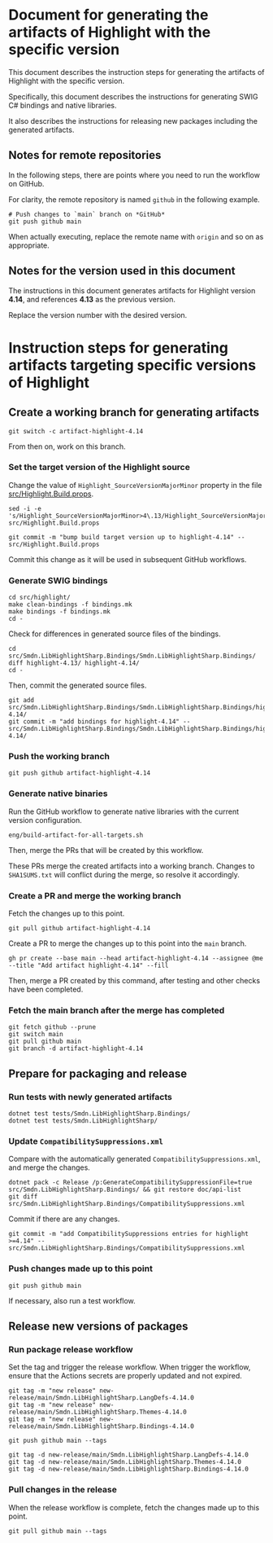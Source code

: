 # Document for generating the artifacts of Highlight with the specific version
This document describes the instruction steps for generating the artifacts of Highlight with the specific version.

Specifically, this document describes the instructions for generating SWIG C# bindings and native libraries.

It also describes the instructions for releasing new packages including the generated artifacts.

## Notes for remote repositories
In the following steps, there are points where you need to run the workflow on GitHub.

For clarity, the remote repository is named `github` in the following example.

```
# Push changes to `main` branch on *GitHub*
git push github main
```

When actually executing, replace the remote name with `origin` and so on as appropriate.

## Notes for the version used in this document
The instructions in this document generates artifacts for Highlight version **4.14**, and references **4.13** as the previous version.

Replace the version number with the desired version.

# Instruction steps for generating artifacts targeting specific versions of Highlight

## Create a working branch for generating artifacts
```
git switch -c artifact-highlight-4.14
```

From then on, work on this branch.

### Set the target version of the Highlight source
Change the value of `Highlight_SourceVersionMajorMinor` property in the file [src/Highlight.Build.props](../../src/Highlight.Build.props).

```
sed -i -e 's/Highlight_SourceVersionMajorMinor>4\.13/Highlight_SourceVersionMajorMinor>4\.14/g' src/Highlight.Build.props

git commit -m "bump build target version up to highlight-4.14" -- src/Highlight.Build.props
```

Commit this change as it will be used in subsequent GitHub workflows.

### Generate SWIG bindings
```
cd src/highlight/
make clean-bindings -f bindings.mk
make bindings -f bindings.mk
cd -
```

Check for differences in generated source files of the bindings.

```
cd src/Smdn.LibHighlightSharp.Bindings/Smdn.LibHighlightSharp.Bindings/
diff highlight-4.13/ highlight-4.14/
cd -
```

Then, commit the generated source files.

```
git add src/Smdn.LibHighlightSharp.Bindings/Smdn.LibHighlightSharp.Bindings/highlight-4.14/
git commit -m "add bindings for highlight-4.14" -- src/Smdn.LibHighlightSharp.Bindings/Smdn.LibHighlightSharp.Bindings/highlight-4.14/
```

### Push the working branch
```
git push github artifact-highlight-4.14
```

### Generate native binaries
Run the GitHub workflow to generate native libraries with the current version configuration.

```
eng/build-artifact-for-all-targets.sh
```

Then, merge the PRs that will be created by this workflow.

These PRs merge the created artifacts into a working branch. Changes to `SHA1SUMS.txt` will conflict during the merge, so resolve it accordingly.

### Create a PR and merge the working branch
Fetch the changes up to this point.

```
git pull github artifact-highlight-4.14
```

Create a PR to merge the changes up to this point into the `main` branch.

```
gh pr create --base main --head artifact-highlight-4.14 --assignee @me --title "Add artifact highlight-4.14" --fill
```

Then, merge a PR created by this command, after testing and other checks have been completed.

### Fetch the main branch after the merge has completed
```
git fetch github --prune
git switch main
git pull github main
git branch -d artifact-highlight-4.14
```

## Prepare for packaging and release

### Run tests with newly generated artifacts
```
dotnet test tests/Smdn.LibHighlightSharp.Bindings/
dotnet test tests/Smdn.LibHighlightSharp/
```

### Update `CompatibilitySuppressions.xml`
Compare with the automatically generated `CompatibilitySuppressions.xml`, and merge the changes.

```
dotnet pack -c Release /p:GenerateCompatibilitySuppressionFile=true src/Smdn.LibHighlightSharp.Bindings/ && git restore doc/api-list
git diff src/Smdn.LibHighlightSharp.Bindings/CompatibilitySuppressions.xml
```

Commit if there are any changes.

```
git commit -m "add CompatibilitySuppressions entries for highlight >=4.14" -- src/Smdn.LibHighlightSharp.Bindings/CompatibilitySuppressions.xml
```

### Push changes made up to this point
```
git push github main
```

If necessary, also run a test workflow.

## Release new versions of packages

### Run package release workflow

Set the tag and trigger the release workflow. When trigger the workflow, ensure that the Actions secrets are properly updated and not expired.

```
git tag -m "new release" new-release/main/Smdn.LibHighlightSharp.LangDefs-4.14.0
git tag -m "new release" new-release/main/Smdn.LibHighlightSharp.Themes-4.14.0
git tag -m "new release" new-release/main/Smdn.LibHighlightSharp.Bindings-4.14.0

git push github main --tags

git tag -d new-release/main/Smdn.LibHighlightSharp.LangDefs-4.14.0
git tag -d new-release/main/Smdn.LibHighlightSharp.Themes-4.14.0
git tag -d new-release/main/Smdn.LibHighlightSharp.Bindings-4.14.0
```

### Pull changes in the release
When the release workflow is complete, fetch the changes made up to this point.

```
git pull github main --tags
```
